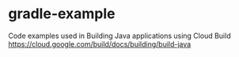 # gradle-example
Code examples used in Building Java  applications using Cloud Build
https://cloud.google.com/build/docs/building/build-java
